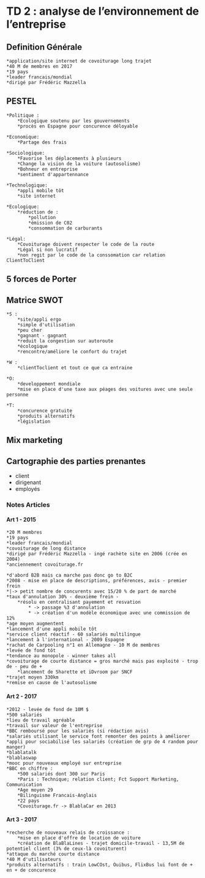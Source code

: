 # TD 2 : analyse de l’environnement de l’entreprise


## Definition Générale
	*application/site internet de covoiturage long trajet
	*40 M de membres en 2017
	*19 pays
	*leader francais/mondial
	*dirigé par Frédéric Mazzella

## PESTEL
	*Politique :
		*Ecologique soutenu par les gouvernements
		*procès en Espagne pour concurence déloyable
		
	*Economique:
		*Partage des frais
		
	*Sociologique:
		*Favorise les déplacements à plusieurs
		*Change la vision de la voiture (autosolisme)
		*Bohneur en entreprise
		*sentiment d'appartennance
	
	*Technologique:
		*appli mobile tôt
		*site internet
	
	*Ecologique:
		*réduction de :
			*pollution
			*émission de C02
			*consommation de carburants

	*Légal:
		*Covoiturage doivent respecter le code de la route
		*Légal si non lucratif
		*non regit par le code de la conssomation car relation ClientToClient

## 5 forces de Porter



## Matrice SWOT
	*S :
		*site/appli ergo
		*simple d'utilisation
		*peu cher
		*gagnant - gagnant
		*reduit la congestion sur autoroute
		*écologique
		*rencontre/améliore le confort du trajet
	
	*W :
		*clientToclient et tout ce que ca entraine
		
	*O:
		*developpement mondiale
		*mise en place d'une taxe aux péages des voitures avec une seule personne
		
	*T:
		*concurence gratuite
		*produits alternatifs
		*législation

## Mix marketing

## Cartographie des parties prenantes

* client
* dirigenant
* employés

### Notes Articles

#### Art 1 - 2015 
	*20 M membres
	*19 pays
	*leader francais/mondial
	*covoiturage de long distance
	*dirigé par Frédéric Mazzella - ingé rachète site en 2006 (crée en 2004)
	*anciennement covoiturage.fr
	
	*d'abord B2B mais ca marche pas donc go to B2C
	*2008 - mise en place de descriptions, préférences, avis - premier frein
	*|-> petit nombre de concurents avec 15/20 % de part de marché
	*taux d'annulation 30% - deuxième frein - 
		*résolu en centralisant payement et resvation 
			* -> passage %3 d'annulation 
			* -> création d'un modèle économique avec une commission de 12%
	*age moyen augmentent
	*lancement d'une appli mobile tôt
	*service client réactif - 60 salariés multilingue
	*lancement à l'international - 2009 Espagne
	*rachat de Carpooling n°1 en Allemagne - 10 M de membres
	*levée de fond tôt
	*tendance au monopole - winner takes all
	*covoiturage de courte distance = gros marché mais pas exploité - trop de - peu de +
		*lancement de Sharette et iDvroom par SNCF
	*trajet moyen 330km
	*remise en cause de l'autosolisme

#### Art 2 - 2017
	*2012 - levée de fond de 10M $
	*500 salariés
	*lieu de travail agréable
	*travail sur valeur de l'entreprise
	*BBC remboursé pour les salariés (si rédaction avis)
	*salariés utilisant le service font remonter des points à améliorer
	*appli pour sociabilisé les salariés (création de grp de 4 random pour manger)
	*blablatalk
	*blablaswap
	*mooc pour nouveaux employé sur entreprise
	*BBC en chiffre :
		*500 salariés dont 300 sur Paris
		*Paris : Technique; relation client; Fct Support Marketing, Communication
		*Age moyen 29
		*Bilinguisme Francais-Anglais
		*22 pays
		*Covoiturage.fr -> BlablaCar en 2013
		
#### Art 3 - 2017
	*recherche de nouveaux relais de croissance :
		*mise en place d'offre de location de voiture
		*création de BlaBlaLines - trajet domicile-travail - 13,5M de potentiel client (3% de ceux-là covoiturent)
	*attaque du marché courte distance
	*40 M d'utilisateurs
	*produits alternatifs : train LowCOst, Ouibus, FlixBus lui font de + en + de concurence
		
	
	
	
	
	
	
	
